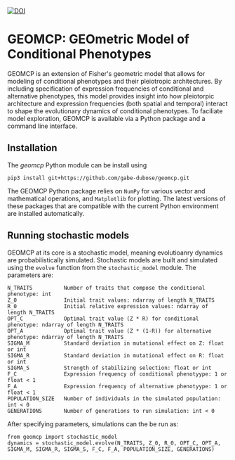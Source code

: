 [![DOI](https://zenodo.org/badge/996437834.svg)](https://doi.org/10.5281/zenodo.15608125)
# GEOMCP: GEOmetric Model of Conditional Phenotypes
GEOMCP is an extension of Fisher's geometric model that allows for modeling of conditional phenotypes and their pleiotropic architectures. By including specification of expression frequencies of conditional and alternative phenotypes, this model provides insight into how pleiotorpic architecture and expression frequencies (both spatial and temporal) interact to shape the evolutionary dynamics of conditional phenotypes. To faciliate model exploration, GEOMCP is available via a Python package and a command line interface. 

## Installation
The <i>geomcp</i> Python module can be install using
```
pip3 install git+https://github.com/gabe-dubose/geomcp.git
```
The GEOMCP Python package relies on ```NumPy``` for various vector and mathematical operations, and ```Matplotlib``` for plotting. The latest versions of these packages that are compatible with the current Python environment are installed automatically.

## Running stochastic models
GEOMCP at its core is a stochastic model, meaning evolutioanry dynamics are probabilistically simulated. Stochastic models are built and simulated using the ```evolve``` function from the ```stochastic_model``` module. The parameters are:

```
N_TRAITS          Number of traits that compose the conditional phenotype: int
Z_0               Initial trait values: ndarray of length N_TRAITS
R_0               Initial relative expression values: ndarray of length N_TRAITS
OPT_C             Optimal trait value (Z * R) for conditional phenotype: ndarray of length N_TRAITS
OPT_A             Optimal trait value (Z * (1-R)) for alternative phenotype: ndarray of length N_TRAITS
SIGMA_M           Standard deviation in mutational effect on Z: float or int
SIGMA_R           Standard deviation in mutational effect on R: float or int
SIGMA_S           Strength of stabilizing selection: float or int
F_C               Expression frequency of conditional phenotyype: 1 or float < 1
F_A               Expression frequency of alternative phenotyype: 1 or float < 1
POPULATION_SIZE   Number of individuals in the simulated population:  int < 0
GENERATIONS       Number of generations to run simulation: int < 0

```
After specifying parameters, simulations can the be run as:
```
from geomcp import stochastic_model
dynamics = stochastic_model.evolve(N_TRAITS, Z_0, R_0, OPT_C, OPT_A, SIGMA_M, SIGMA_R, SIGMA_S, F_C, F_A, POPULATION_SIZE, GENERATIONS)
```
